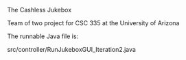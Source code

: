 The Cashless Jukebox

Team of two project for CSC 335 at the University of Arizona

The runnable Java file is:

src/controller/RunJukeboxGUI\_Iteration2.java
